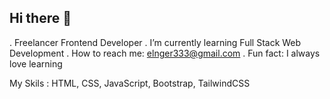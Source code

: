 ## Hi there 👋

. Freelancer Frontend Developer
. I’m currently learning Full Stack Web Development
. How to reach me: elnger333@gmail.com
. Fun fact: I always love learning




My Skils :
HTML, CSS, JavaScript, Bootstrap, TailwindCSS 
